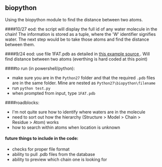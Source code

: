 ## biopython
Using the biopython module to find the distance between two atoms.


####10/27 eod:
the script will display the full id of any water molecule in the chain! The information is stored as a tuple, where the 'W' identifier signifies water. The next step would be to take those atoms and find the distance between them.

####9/24 eod:
use file 1FAT.pdb as detailed in <a href = "http://www.biotnet.org/sites/biotnet.org/files/documents/25/biopython_pdb.pdf" alt="the source"> this example source </a>. Will find distance between two atoms (everthing is hard coded at this point)

####to run (in powershell/python): 
- make sure you are in the ```Python27``` folder and that the required ```.pdb``` files are in the same folder.  Mine are nested as ```Python27\biopython\filename```
- run ```python test.py```
- when prompted from input, type ```1FAT.pdb```

####roadblocks:
* I'm not quite sure how to identify where waters are in the molecule
* need to sort out how the hierarchy (Structure > Model > Chain > Residue > Atom) works 
* how to search within atoms when location is unknown

#### future things to include in the code:
* checks for proper file format
* ability to pull .pdb files from the database
* ability to preview which chain one is looking for